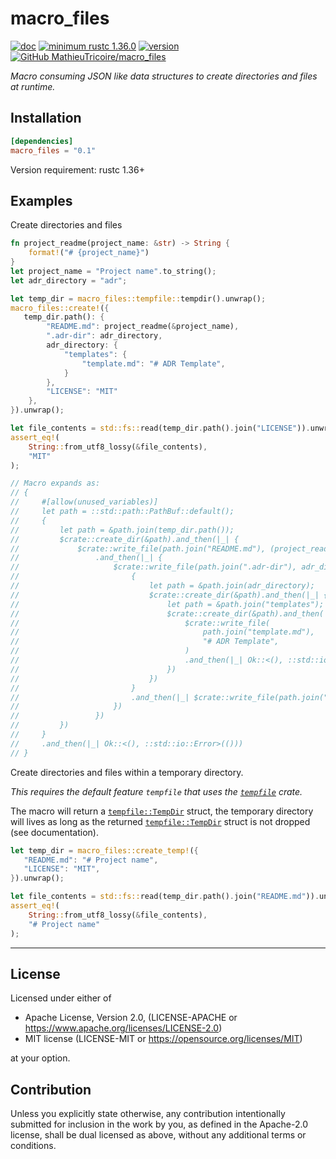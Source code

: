 # macro_files

[![doc](https://img.shields.io/badge/docs.rs-macro_files-191f26?logo=docs.rs)](https://docs.rs/macro_files)
[![minimum rustc 1.36.0](https://img.shields.io/badge/minimum%20rustc-1.36.0-f74c00?logo=rust)](https://blog.rust-lang.org/2018/12/06/Rust-1.36-and-rust-2018.html)
[![version](https://img.shields.io/crates/v/macro_files?color=3b6837&logo=rust)](https://crates.io/crates/macro_files)
[![GitHub MathieuTricoire/macro_files](https://img.shields.io/badge/GitHub-MathieuTricoire%2Fmacro_files-9b88bb?logo=github)](https://github.com/MathieuTricoire/macro_files)

_Macro consuming JSON like data structures to create directories and files at runtime._

## Installation

```toml
[dependencies]
macro_files = "0.1"
```

Version requirement: rustc 1.36+

## Examples

Create directories and files

```rust
fn project_readme(project_name: &str) -> String {
    format!("# {project_name}")
}
let project_name = "Project name".to_string();
let adr_directory = "adr";

let temp_dir = macro_files::tempfile::tempdir().unwrap();
macro_files::create!({
   temp_dir.path(): {
        "README.md": project_readme(&project_name),
        ".adr-dir": adr_directory,
        adr_directory: {
            "templates": {
                "template.md": "# ADR Template",
            }
        },
        "LICENSE": "MIT"
    },
}).unwrap();

let file_contents = std::fs::read(temp_dir.path().join("LICENSE")).unwrap();
assert_eq!(
    String::from_utf8_lossy(&file_contents),
    "MIT"
);

// Macro expands as:
// {
//     #[allow(unused_variables)]
//     let path = ::std::path::PathBuf::default();
//     {
//         let path = &path.join(temp_dir.path());
//         $crate::create_dir(&path).and_then(|_| {
//             $crate::write_file(path.join("README.md"), (project_readme(&project_name)))
//                 .and_then(|_| {
//                     $crate::write_file(path.join(".adr-dir"), adr_directory).and_then(|_| {
//                         {
//                             let path = &path.join(adr_directory);
//                             $crate::create_dir(&path).and_then(|_| {
//                                 let path = &path.join("templates");
//                                 $crate::create_dir(&path).and_then(|_| {
//                                     $crate::write_file(
//                                         path.join("template.md"),
//                                         "# ADR Template",
//                                     )
//                                     .and_then(|_| Ok::<(), ::std::io::Error>(()))
//                                 })
//                             })
//                         }
//                         .and_then(|_| $crate::write_file(path.join("LICENSE"), "MIT"))
//                     })
//                 })
//         })
//     }
//     .and_then(|_| Ok::<(), ::std::io::Error>(()))
// }
```

Create directories and files within a temporary directory.

_This requires the default feature `tempfile` that uses the [`tempfile`] crate._

The macro will return a [`tempfile::TempDir`] struct, the temporary directory will lives as long as
the returned [`tempfile::TempDir`] struct is not dropped (see documentation).

```rust
let temp_dir = macro_files::create_temp!({
   "README.md": "# Project name",
   "LICENSE": "MIT",
}).unwrap();

let file_contents = std::fs::read(temp_dir.path().join("README.md")).unwrap();
assert_eq!(
    String::from_utf8_lossy(&file_contents),
    "# Project name"
);
```

---

## License

Licensed under either of

- Apache License, Version 2.0, (LICENSE-APACHE or https://www.apache.org/licenses/LICENSE-2.0)
- MIT license (LICENSE-MIT or https://opensource.org/licenses/MIT)

at your option.

## Contribution

Unless you explicitly state otherwise, any contribution intentionally submitted
for inclusion in the work by you, as defined in the Apache-2.0 license, shall
be dual licensed as above, without any additional terms or conditions.

[`tempfile`]: https://crates.io/crates/tempfile
[`tempfile::TempDir`]: https://docs.rs/tempfile/3.3.0/tempfile/struct.TempDir.html
